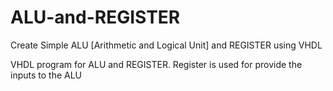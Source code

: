 # ALU-and-REGISTER
 Create Simple ALU [Arithmetic and Logical Unit] and  REGISTER using VHDL
 
 VHDL program for ALU and REGISTER. Register is used for provide the inputs to the ALU
